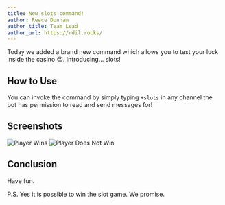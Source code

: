 ```yaml
---
title: New slots command!
author: Reece Dunham
author_title: Team Lead
author_url: https://rdil.rocks/
---
```


Today we added a brand new command which allows you to test your luck inside the casino :wink:. Introducing... slots!

<!--truncate-->

## How to Use

You can invoke the command by simply typing `+slots` in any channel the bot has permission to read and send messages for!

## Screenshots

![Player Wins](/img/slots_win.JPG)
![Player Does Not Win](/img/slots_lose.JPG)

## Conclusion

Have fun.

P.S. Yes it is possible to win the slot game. We promise.
